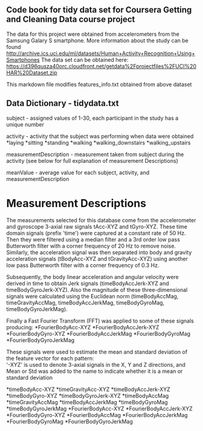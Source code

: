 ## Code book for tidy data set for Coursera Getting and Cleaning Data course project

The data for this project were obtained from accelerometers from the Samsung Galary S smartphone. 
More information about the study can be found http://archive.ics.uci.edu/ml/datasets/Human+Activity+Recognition+Using+Smartphones 
The data set can be obtained here: https://d396qusza40orc.cloudfront.net/getdata%2Fprojectfiles%2FUCI%20HAR%20Dataset.zip

This markdown file modifies features_info.txt obtained from above dataset

## Data Dictionary - tidydata.txt

subject - assigned values of 1-30, each participant in the study has a unique number

activity - activity that the subject was performing when data were obtained
  *laying
  *sitting
  *standing
  *walking
  *walking_downstairs
  *walking_upstairs

measurementDescription - measurement taken from subject during the activity (see below for full explanation of measurement Descriptions)

meanValue - average value for each subject, activity, and measurementDescription

Measurement Descriptions
========================

The measurements selected for this database come from the accelerometer and gyroscope 3-axial raw signals tAcc-XYZ and tGyro-XYZ. 
These time domain signals (prefix 'time') were captured at a constant rate of 50 Hz. 
Then they were filtered using a median filter and a 3rd order low pass Butterworth filter with a corner frequency of 20 Hz to remove noise. 
Similarly, the acceleration signal was then separated into body and gravity acceleration signals (tBodyAcc-XYZ and tGravityAcc-XYZ) using another low pass Butterworth filter with a corner frequency of 0.3 Hz. 

Subsequently, the body linear acceleration and angular velocity were derived in time to obtain Jerk signals (timeBodyAccJerk-XYZ and timeBodyGyroJerk-XYZ). 
Also the magnitude of these three-dimensional signals were calculated using the Euclidean norm (timeBodyAccMag, timeGravityAccMag, timeBodyAccJerkMag, timeBodyGyroMag, timeBodyGyroJerkMag). 

Finally a Fast Fourier Transform (FFT) was applied to some of these signals producing:
  *FourierBodyAcc-XYZ
  *FourierBodyAccJerk-XYZ
  *FourierBodyGyro-XYZ
  *FourierBodyAccJerkMag
  *FourierBodyGyroMag
  *FourierBodyGyroJerkMag 

These signals were used to estimate the mean and standard deviation of the feature vector for each pattern:  
'-XYZ' is used to denote 3-axial signals in the X, Y and Z directions, and Mean or Std was added to the name to 
indicate whether it is a mean or standard deviation

*timeBodyAcc-XYZ
*timeGravityAcc-XYZ
*timeBodyAccJerk-XYZ
*timeBodyGyro-XYZ
*timeBodyGyroJerk-XYZ
*timeBodyAccMag
*timeGravityAccMag
*timeBodyAccJerkMag
*timeBodyGyroMag
*timeBodyGyroJerkMag
*FourierBodyAcc-XYZ
*FourierBodyAccJerk-XYZ
*FourierBodyGyro-XYZ
*FourierBodyAccMag
*FourierBodyAccJerkMag
*FourierBodyGyroMag
*FourierBodyGyroJerkMag